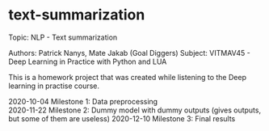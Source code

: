 # text-summarization

Topic: NLP - Text summarization

Authors: Patrick Nanys, Mate Jakab (Goal Diggers)
Subject: VITMAV45 - Deep Learning in Practice with Python and LUA

This is a homework project that was created while listening to the Deep learning in practise course.


2020-10-04 Milestone 1: Data preprocessing <br />
2020-11-22 Milestone 2: Dummy model with dummy outputs (gives outputs, but some of them are useless)
2020-12-10 Milestone 3: Final results
